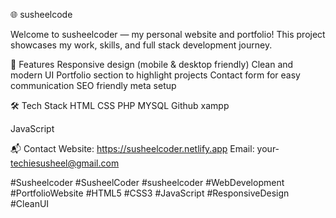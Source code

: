 🌐 susheelcode

Welcome to susheelcoder — my personal website and portfolio!
This project showcases my work, skills, and full stack development journey.

🚀 Features
Responsive design (mobile & desktop friendly)
Clean and modern UI
Portfolio section to highlight projects
Contact form for easy communication
SEO friendly meta setup

🛠️ Tech Stack
HTML
CSS
PHP
MYSQL
Github
xampp

JavaScript


📬 Contact
Website: https://susheelcoder.netlify.app
Email: your- techiesusheel@gmail.com




#Susheelcoder  #SusheelCoder #susheelcoder #WebDevelopment #PortfolioWebsite #HTML5 #CSS3 #JavaScript #ResponsiveDesign #CleanUI

